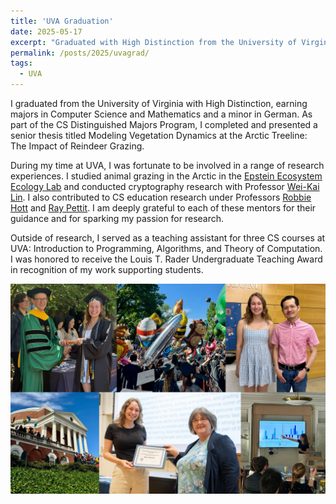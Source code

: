 ```yaml
---
title: 'UVA Graduation'
date: 2025-05-17
excerpt: "Graduated with High Distinction from the University of Virginia. Wahoowa!"
permalink: /posts/2025/uvagrad/
tags:
  - UVA
---
```


I graduated from the University of Virginia with High Distinction, earning majors in Computer Science and Mathematics and a minor in German. As part of the CS Distinguished Majors Program, I completed and presented a senior thesis titled Modeling Vegetation Dynamics at the Arctic Treeline: The Impact of Reindeer Grazing.

During my time at UVA, I was fortunate to be involved in a range of research experiences. I studied animal grazing in the Arctic in the [Epstein Ecosystem Ecology Lab](https://epstein.evsc.virginia.edu/) and conducted cryptography research with Professor [Wei-Kai Lin](https://weikailin.github.io/). I also contributed to CS education research under Professors [Robbie Hott](https://cs.robbiehott.com/) and [Ray Pettit](https://engineering.virginia.edu/faculty/raymond-pettit). I am deeply grateful to each of these mentors for their guidance and for sparking my passion for research.

Outside of research, I served as a teaching assistant for three CS courses at UVA: Introduction to Programming, Algorithms, and Theory of Computation. I was honored to receive the Louis T. Rader Undergraduate Teaching Award in recognition of my work supporting students.

![image](/assets/images/page_imgs/uvagrad.JPG)
